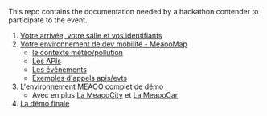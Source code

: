 This repo contains the documentation needed by a hackathon contender to participate to the event.

1. [Votre arrivée, votre salle et vos identifiants](startup.md)
1. [Votre environnement de dev mobilité - MeaooMap](map.md)
    - [le contexte météo/pollution](context.md)
    - [Les APIs](api.md)
    - [Les événements](events.md)
    - [Exemples d'appels apis/evts](samples.md)
1. [L'environnement MEAOO complet de démo](demo.md)
    - Avec en plus [La MeaooCity](city.md) et [La MeaooCar](car.md)
1. [La démo finale](demofinale.md)
